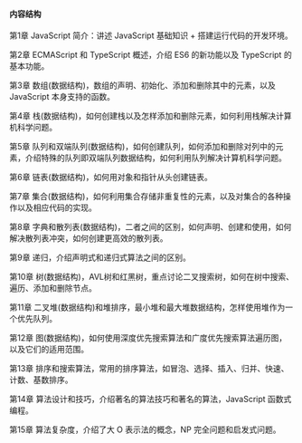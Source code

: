 #### 内容结构

第1章 JavaScript 简介：讲述 JavaScript 基础知识 + 搭建运行代码的开发环境。

第2章 ECMAScript 和 TypeScript 概述，介绍 ES6 的新功能以及 TypeScript 的基本功能。

第3章 数组(数据结构)，数组的声明、初始化、添加和删除其中的元素，以及 JavaScript 本身支持的函数。

第4章 栈(数据结构)，如何创建栈以及怎样添加和删除元素，如何利用栈解决计算机科学问题。

第5章 队列和双端队列(数据结构)，如何创建队列，如何添加和删除对列中的元素，介绍特殊的队列即双端队列数据结构，如何利用队列解决计算机科学问题。

第6章 链表(数据结构)，如何用对象和指针从头创建链表。

第7章 集合(数据结构)，如何利用集合存储非重复性的元素，以及对集合的各种操作以及相应代码的实现。

第8章 字典和散列表(数据结构)，二者之间的区别，如何声明、创建和使用，如何解决散列表冲突，如何创建更高效的散列表。

第9章 递归，介绍声明式和递归式算法之间的区别。

第10章 树(数据结构)，AVL树和红黑树，重点讨论二叉搜索树，如何在树中搜索、遍历、添加和删除节点。

第11章 二叉堆(数据结构)和堆排序，最小堆和最大堆数据结构，怎样使用堆作为一个优先队列。

第12章 图(数据结构)，如何使用深度优先搜索算法和广度优先搜索算法遍历图，以及它们的适用范围。

第13章 排序和搜索算法，常用的排序算法，如冒泡、选择、插入、归并、快速、计数、基数排序。

第14章 算法设计和技巧，介绍著名的算法技巧和著名的算法，JavaScript 函数式编程。

第15章 算法复杂度，介绍了大 O 表示法的概念，NP 完全问题和启发式问题。